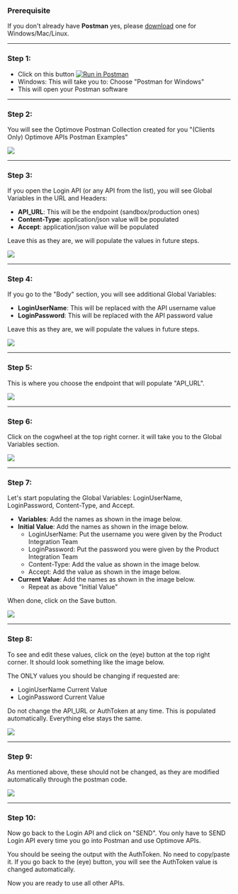 
### Prerequisite
If you don't already have **Postman** yes, please [download](https://www.getpostman.com/downloads/) one for Windows/Mac/Linux.
<hr>

### Step 1: 

 - Click on this button  [![Run in Postman](https://run.pstmn.io/button.svg)](https://app.getpostman.com/run-collection/15671b51c0b9cc7ab411#?env%5BSandbox-api%20endpoint%5D=W3siZGVzY3JpcHRpb24iOnsiY29udGVudCI6IiIsInR5cGUiOiJ0ZXh0L3BsYWluIn0sInZhbHVlIjoic2FuZGJveC1hcGkub3B0aW1vdmUubmV0Iiwia2V5IjoiQVBJX1VSTCIsImVuYWJsZWQiOnRydWV9LHsidmFsdWUiOiJGamRnSDBjN0VfVjZQcksyOVRMN1hMYlRMNi0xU2NJRyIsImtleSI6IkF1dGhUb2tlbiIsImVuYWJsZWQiOnRydWV9XQ==)
 - Windows: This will take you to: Choose "Postman for Windows" 
 - This will open your Postman software
<hr>
   
### Step 2: 
You will see the Optimove Postman Collection created for you "(Clients Only) Optimove APIs Postman Examples"
 <p align="left"><img src="https://github.com/optimove-tech/Optimove-APIs/blob/master/Sandbox/postman-how-to/Screenshot_122.jpg?raw=true"></p>  
<hr>

### Step 3: 
 If you open the Login API (or any API from the list), you will see Global Variables in the URL and Headers:
 
 - **API_URL**: This will be the endpoint (sandbox/production ones)
 - **Content-Type**: application/json value will be populated
 - **Accept**: application/json value will be populated

Leave this as they are, we will populate the values in future steps.

 <p align="left"><img src="https://github.com/optimove-tech/Optimove-APIs/blob/master/Sandbox/postman-how-to/Screenshot_1.jpg?raw=true"></p> 
 <hr>

### Step 4: 
If you go to the "Body" section, you will see additional Global Variables:
 
 - **LoginUserName**: This will be replaced with the API username value
 - **LoginPassword**: This will be replaced with the API password value

Leave this as they are, we will populate the values in future steps.

 <p align="left"><img src="https://github.com/optimove-tech/Optimove-APIs/blob/master/Sandbox/postman-how-to/Screenshot_2.jpg?raw=true"></p> 
<hr>

### Step 5: 
This is where you choose the endpoint that will populate "API_URL".

 <p align="left"><img src="https://github.com/optimove-tech/Optimove-APIs/blob/master/Sandbox/postman-how-to/Screenshot_3.jpg?raw=true"></p> 
<hr>

### Step 6: 
Click on the cogwheel at the top right corner. it will take you to the Global Variables section.

 <p align="left"><img src="https://github.com/optimove-tech/Optimove-APIs/blob/master/Sandbox/postman-how-to/Screenshot_4.jpg?raw=true"></p> 
<hr>

### Step 7: 
Let's start populating the Global Variables: LoginUserName, LoginPassword, Content-Type, and Accept.

- **Variables**: Add the names as shown in the image below.
- **Initial Value**: Add the names as shown in the image below.
	- LoginUserName: Put the username you were given by the Product Integration Team
	- LoginPassword: Put the password you were given by the Product Integration Team
	- Content-Type: Add the value as shown in the image below.
	- Accept: Add the value as shown in the image below.
- **Current Value**: Add the names as shown in the image below.
	- Repeat as above "Initial Value"

When done, click on the Save button.

 <p align="left"><img src="https://github.com/optimove-tech/Optimove-APIs/blob/master/Sandbox/postman-how-to/Screenshot_6.jpg?raw=true"></p> 
<hr>

### Step 8: 
To see and edit these values, click on the (eye) button at the top right corner. It should look something like the image below.

The ONLY values you should be changing if requested are:
- LoginUserName Current Value
- LoginPassword Current Value 

Do not change the API_URL or AuthToken at any time. This is populated automatically. Everything else stays the same.

 <p align="left"><img src="https://github.com/optimove-tech/Optimove-APIs/blob/master/Sandbox/postman-how-to/Screenshot_7.jpg?raw=true"></p> 
<hr>

### Step 9: 
As mentioned above, these should not be changed, as they are modified automatically through the postman code.

 <p align="left"><img src="https://github.com/optimove-tech/Optimove-APIs/blob/master/Sandbox/postman-how-to/Screenshot_8.jpg?raw=true"></p> 
<hr>

### Step 10: 
Now go back to the Login API and click on "SEND". 
You only have to SEND Login API every time you go into Postman and use Optimove APIs.

You should be seeing the output with the AuthToken. No need to copy/paste it. If you go back to the (eye) button, you will see the AuthToken value is changed automatically.

Now you are ready to use all other APIs.

